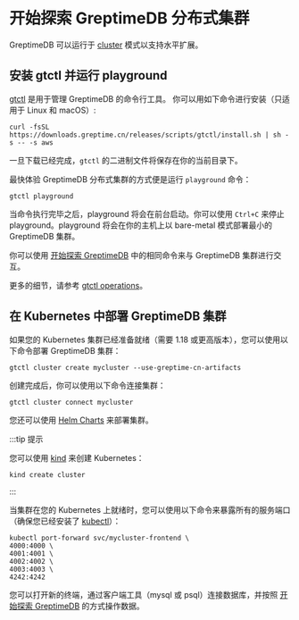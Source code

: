 # 开始探索 GreptimeDB 分布式集群

GreptimeDB 可以运行于 [cluster](/zh/v0.4/developer-guide/overview.md) 模式以支持水平扩展。

## 安装 gtctl 并运行 playground

[gtctl](https://github.com/GreptimeTeam/gtctl) 是用于管理 GreptimeDB 的命令行工具。 你可以用如下命令进行安装（只适用于 Linux 和 macOS）:

```
curl -fsSL https://downloads.greptime.cn/releases/scripts/gtctl/install.sh | sh -s -- -s aws
```

一旦下载已经完成，`gtctl` 的二进制文件将保存在你的当前目录下。

最快体验 GreptimeDB 分布式集群的方式便是运行 `playground` 命令：

```
gtctl playground
```

当命令执行完毕之后，playground 将会在前台启动。你可以使用 `Ctrl+C` 来停止 playground。playground 将会在你的主机上以 bare-metal 模式部署最小的 GreptimeDB 集群。

你可以使用 [开始探索 GreptimeDB](/zh/v0.4/getting-started/try-out-greptimedb.md) 中的相同命令来与 GreptimeDB 集群进行交互。

更多的细节，请参考 [gtctl operations](/zh/v0.4/user-guide/operations/gtctl.md)。

## 在 Kubernetes 中部署 GreptimeDB 集群

如果您的 Kubernetes 集群已经准备就绪（需要 1.18 或更高版本），您可以使用以下命令部署 GreptimeDB 集群：

```
gtctl cluster create mycluster --use-greptime-cn-artifacts
```

创建完成后，你可以使用以下命令连接集群：

```
gtctl cluster connect mycluster
```

您还可以使用 [Helm Charts](/zh/v0.4/user-guide/operations/kubernetes.md) 来部署集群。

:::tip 提示

您可以使用 [kind](https://kind.sigs.k8s.io/docs/user/quick-start/) 来创建 Kubernetes：

```
kind create cluster
```

:::

当集群在您的 Kubernetes 上就绪时，您可以使用以下命令来暴露所有的服务端口（确保您已经安装了 [kubectl](https://kubernetes.io/docs/tasks/tools/)）：

```
kubectl port-forward svc/mycluster-frontend \
4000:4000 \
4001:4001 \
4002:4002 \
4003:4003 \
4242:4242
```

您可以打开新的终端，通过客户端工具（mysql 或 psql）连接数据库，并按照 [开始探索 GreptimeDB](/zh/v0.4/getting-started/try-out-greptimedb.md) 的方式操作数据。
